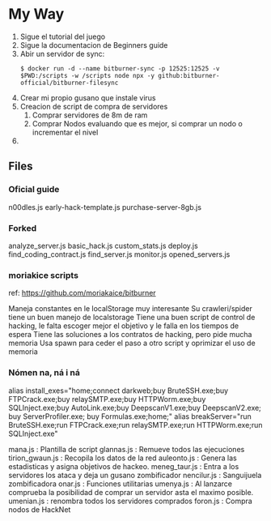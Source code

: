 # My Way

1. Sigue el tutorial del juego
2. Sigue la documentacion de Beginners guide
3. Abir un servidor de sync:
   ```shell
   $ docker run -d --name bitburner-sync -p 12525:12525 -v $PWD:/scripts -w /scripts node npx -y github:bitburner-official/bitburner-filesync
   ```
5. Crear mi propio gusano que instale virus
6. Creacion de script de compra de servidores
    1. Comprar servidores de 8m de ram
    2. Comprar Nodos evaluando que es mejor, si comprar un nodo o incrementar el nivel
7. 

## Files

### Oficial guide

n00dles.js
early-hack-template.js
purchase-server-8gb.js

### Forked

analyze_server.js
basic_hack.js
custom_stats.js
deploy.js
find_coding_contract.js
find_server.js
monitor.js
opened_servers.js

### moriakice scripts

ref: https://github.com/moriakaice/bitburner

Maneja constantes en le localStorage muy interesante
Su crawleri/spider tiene un buen manejo de localstorage
Tiene una buen script de control de hacking, le falta escoger mejor el objetivo y le falla en los tiempos de espera
Tiene las soluciones a los contratos de hacking, pero pide mucha memoria
Usa spawn para ceder el paso a otro script y oprimizar el uso de memoria


### Nómen na, ná i ná

alias install_exes="home;connect darkweb;buy BruteSSH.exe;buy FTPCrack.exe;buy relaySMTP.exe;buy HTTPWorm.exe;buy SQLInject.exe;buy AutoLink.exe;buy DeepscanV1.exe;buy DeepscanV2.exe; buy ServerProfiler.exe; buy Formulas.exe;home;"
alias breakServer="run BruteSSH.exe;run FTPCrack.exe;run relaySMTP.exe;run HTTPWorm.exe;run SQLInject.exe"

mana.js : Plantilla de script
glannas.js : Remueve todos las ejecuciones
tirion_gwaun.js : Recopila los datos de la red
auleonto.js : Genera las estadisticas y asigna objetivos de hackeo.
meneg_taur.js : Entra a los servidores los ataca y deja un gusano zombificador
nencilur.js : Sanguijuela zombificadora
onar.js : Funciones utilitarias
umenya.js : Al lanzarce comprueba la posibilidad de comprar un servidor asta el maximo posible.
umenian.js : renombra todos los servidores comprados
foron.js : Compra nodos de HackNet

